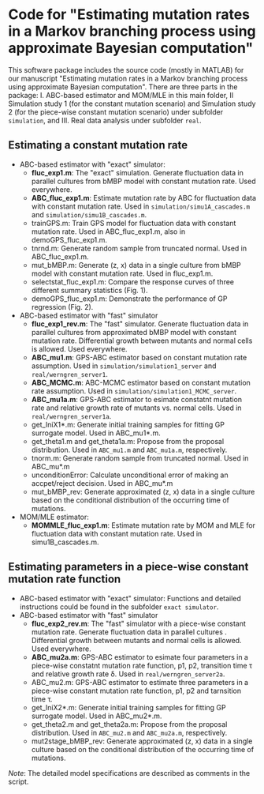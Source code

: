 # Code for "Estimating mutation rates in a Markov branching process using approximate Bayesian computation"

This software package includes the source code (mostly in MATLAB) for our manuscript "Estimating mutation rates in a Markov branching process using approximate Bayesian computation". There are three parts in the package: I. ABC-based estimator and MOM/MLE in this main folder, II Simulation study 1 (for the constant mutation scenario) and Simulation study 2 (for the piece-wise constant mutation scenario) under subfolder `simulation`, and III. Real data analysis under subfolder `real`. 

## Estimating a constant mutation rate
* ABC-based estimator with "exact" simulator:
    * **fluc_exp1.m**: The "exact" simulation. Generate fluctuation data in parallel cultures from bMBP model with constant mutation rate. Used everywhere.
    * **ABC_fluc_exp1.m**: Estimate mutation rate by ABC for fluctuation data with constant mutation rate. Used in `simulation/simu1A_cascades.m` and `simulation/simu1B_cascades.m`.
    * trainGPS.m: Train GPS model for fluctuation data with constant mutation rate. Used in ABC_fluc_exp1.m, also in demoGPS_fluc_exp1.m.
    * tnrnd.m: Generate random sample from truncated normal. Used in ABC_fluc_exp1.m.
    * mut_bMBP.m: Generate (z, x) data in a single culture from bMBP model with constant mutation rate. Used in fluc_exp1.m.
    * selectstat_fluc_exp1.m: Compare the response curves of three different summary statistics (Fig. 1).
    * demoGPS_fluc_exp1.m: Demonstrate the performance of GP regression (Fig. 2).
* ABC-based estimator with "fast" simulator
    * **fluc_exp1_rev.m**: The "fast" simulator. Generate fluctuation data in parallel cultures from approximated bMBP model with constant mutation rate. Differential growth between mutants and normal cells is allowed. Used everywhere.
    * **ABC_mu1.m**: GPS-ABC estimator based on constant mutation rate assumption. Used in `simulation/simulation1_server` and `real/werngren_server1`.
    * **ABC_MCMC.m**: ABC-MCMC estimator based on constant mutation rate assumption. Used in `simulation/simulation1_MCMC_server`.
    * **ABC_mu1a.m**: GPS-ABC estimator to esimate constatnt mutation rate and relative growth rate of mutants vs. normal cells. Used in `real/werngren_server1a`.
    * get_IniX1*.m: Generate initial training samples for fitting GP surrogate model. Used in ABC_mu1*.m. 
    * get_theta1.m and get_theta1a.m: Propose from the proposal distribution. Used in `ABC_mu1.m` and `ABC_mu1a.m`, respectively.
    * tnorm.m: Generate random sample from truncated normal. Used in ABC_mu*.m
    * unconditionError: Calculate unconditional error of making an accpet/reject decision. Used in ABC_mu*.m
    * mut_bMBP_rev: Generate approximated (z, x) data in a single culture based on the conditional distribution of the occurring time of mutations.
* MOM/MLE estimator:
    * **MOMMLE_fluc_exp1.m**: Estimate mutation rate by MOM and MLE for fluctuation data with constant mutation rate. Used in simu1B_cascades.m.

## Estimating parameters in a piece-wise constant mutation rate function
* ABC-based estimator with "exact" simulator:
   Functions and detailed instructions could be found in the subfolder `exact simulator`.
* ABC-based estimator with "fast" simulator
    * **fluc_exp2_rev.m**: The "fast" simulator with a piece-wise constant mutation rate. Generate fluctuation data in parallel cultures . Differential growth between mutants and normal cells is allowed. Used everywhere.
    * **ABC_mu2a.m**: GPS-ABC estimator to esimate four parameters in a piece-wise constatnt mutation rate function, p1, p2, transition time &tau; and relative growth rate &delta;. Used in `real/werngren_server2a`.
    * ABC_mu2.m: GPS-ABC estimator to estimate three parameters in a piece-wise constant mutation rate function, p1, p2 and tarnsition time &tau;. 
    * get_IniX2*.m: Generate initial training samples for fitting GP surrogate model. Used in ABC_mu2*.m. 
    * get_theta2.m and get_theta2a.m: Propose from the proposal distribution. Used in `ABC_mu2.m` and `ABC_mu2a.m`, respectively.
    * mut2stage_bMBP_rev: Generate approximated (z, x) data in a single culture based on the conditional distribution of the occurring time of mutations.
  
*Note*: The detailed model specifications are described as comments in the script.  
